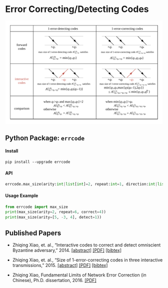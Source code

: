 Error Correcting/Detecting Codes
=======================

![image](resource/image/1errcode.svg)


## Python Package: `errcode`

#### Install

```
pip install --upgrade errcode
```

#### API

```python
errcode.max_size(arity:int|list[int]=2, repeat:int=1, direction:int|list[int]=1, correct:int=0, detect:Optional[int]=None) -> int|range
```

#### Usage Example

```python
from errcode import max_size
print(max_size(arity=2, repeat=6, correct=4))
print(max_size(arity=[5, -3, 4], detect=1))
```

## Published Papers

- Zhiqing Xiao, et. al., “Interactive codes to correct and detect omniscient Byzantine adversary,” 2014. [[abstract]](http://ieeexplore.ieee.org/document/6970789/) [[PDF]](https://zhiqingxiao.github.io/papers/xiao2014interactive.pdf) [[bibtex]](https://zhiqingxiao.github.io/papers/xiao2014interactive.bib)

- Zhiqing Xiao, et. al., “Size of 1-error-correcting codes in three interactive transmissions,” 2015. [[abstract]](http://ieeexplore.ieee.org/document/7146090/) [[PDF]](https://zhiqingxiao.github.io/papers/xiao2015size.pdf) [[bibtex]](https://zhiqingxiao.github.io/papers/xiao2015size.bib)

- Zhiqing Xiao, Fundamental Limits of Network Error Correction (in Chinese), Ph.D. dissertation, 2016. [[PDF]](https://zhiqingxiao.github.io/papers/xiao2016fundamental.pdf)
